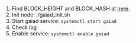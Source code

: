 1. Find BLOCK_HEIGHT and BLOCK_HASH at [here](https://www.mintscan.io/cosmos/blocks).
2. Init node: ./gaiad_init.sh <custom moniker> <block height> <block hash>
3. Start gaiad service: `systemctl start gaiad`
4. Check log
5. Enable service: `systemctl enable gaiad`
